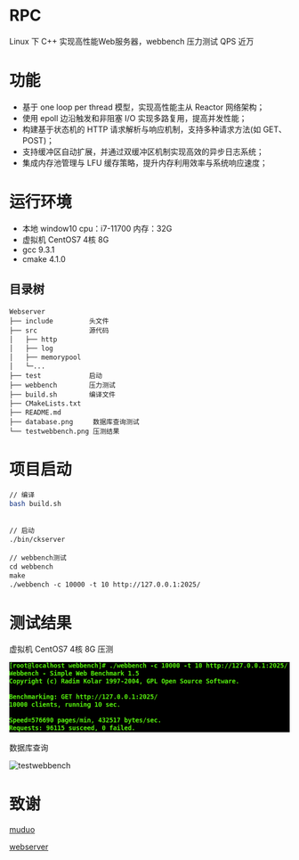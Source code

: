 # RPC
Linux 下 C++ 实现高性能Web服务器，webbench 压力测试 QPS 近万

# 功能
* 基于 one loop per thread 模型，实现高性能主从 Reactor 网络架构；
* 使用 epoll 边沿触发和非阻塞 I/O 实现多路复用，提高并发性能；
* 构建基于状态机的 HTTP 请求解析与响应机制，支持多种请求方法(如 GET、POST)；
* 支持缓冲区自动扩展，并通过双缓冲区机制实现高效的异步日志系统；
* 集成内存池管理与 LFU 缓存策略，提升内存利用效率与系统响应速度；

# 运行环境
* 本地   window10 cpu：i7-11700 内存：32G
* 虚拟机 CentOS7 4核 8G  
* gcc 9.3.1
* cmake 4.1.0

## 目录树
```
Webserver
├── include         头文件
├── src             源代码
│   ├── http        
│   ├── log         
│   ├── memorypool  
│   └─...
├── test            启动
├── webbench        压力测试  
├── build.sh        编译文件
├── CMakeLists.txt 
├── README.md
├── database.png     数据库查询测试
└── testwebbench.png 压测结果
```

# 项目启动
```bash
// 编译
bash build.sh
```
```shell

// 启动
./bin/ckserver

// webbench测试
cd webbench
make
./webbench -c 10000 -t 10 http://127.0.0.1:2025/
```

# 测试结果
虚拟机  CentOS7  4核 8G
压测

![testwebbench](https://github.com/cceinhorn/Webserver/blob/main/testwebbench.png)

数据库查询

![testwebbench](https://github.com/cceinhorn/Webserver/blob/main/database.png)

# 致谢
[muduo](https://github.com/chenshuo/muduo)

[webserver](https://github.com/haiyang426/Webserver)  
